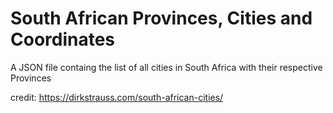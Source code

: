 # South African Provinces, Cities and Coordinates

A JSON file containg the list of all cities in South Africa with their respective Provinces

credit: https://dirkstrauss.com/south-african-cities/
 
